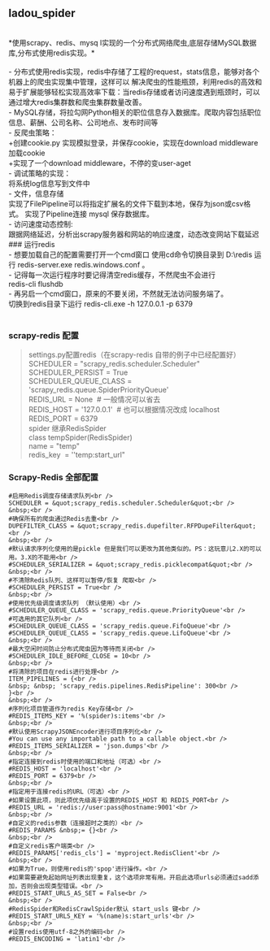## ladou_spider<br />
<br />
*使用scrapy、redis、mysq l实现的一个分布式网络爬虫,底层存储MySQL数据库,分布式使用redis实现。*<br />
<br />
- 分布式使用redis实现，redis中存储了工程的request，stats信息，能够对各个机器上的爬虫实现集中管理，这样可以 解决爬虫的性能瓶颈，利用redis的高效和易于扩展能够轻松实现高效率下载：当redis存储或者访问速度遇到瓶颈时，可以 通过增大redis集群数和爬虫集群数量改善。<br />
- MySQL存储，将拉勾网Python相关的职位信息存入数据库。爬取内容包括职位信息、薪酬、公司名称、公司地点、发布时间等<br />
- 反爬虫策略：<br />
+创建cookie.py 实现模拟登录，并保存cookie，实现在download middleware 加载cookie&nbsp;<br />
+实现了一个download middleware，不停的变user-aget<br />
- 调试策略的实现：<br />
将系统log信息写到文件中<br />
- 文件，信息存储<br />
实现了FilePipeline可以将指定扩展名的文件下载到本地，保存为json或csv格式。
实现了Pipeline连接 mysql 保存数据库。<br />
- 访问速度动态控制:<br />
跟据网络延迟，分析出scrapy服务器和网站的响应速度，动态改变网站下载延迟<br />
### 运行redis
<br />
- 想要加载自己的配置需要打开一个cmd窗口 使用cd命令切换目录到 D:\redis 运行 redis-server.exe redis.windows.conf 。<br />
- 记得每一次运行程序时要记得清空redis缓存，不然爬虫不会进行<br />
redis-cli flushdb<br />
- 再另启一个cmd窗口，原来的不要关闭，不然就无法访问服务端了。<br />
切换到redis目录下运行 redis-cli.exe -h 127.0.0.1 -p 6379&nbsp;<br />
<br />

### scrapy-redis 配置<br />
>  settings.py配置redis（在scrapy-redis 自带的例子中已经配置好）<br />
> SCHEDULER = &quot;scrapy_redis.scheduler.Scheduler&quot;<br />
> SCHEDULER_PERSIST = True<br />
> SCHEDULER_QUEUE_CLASS = 'scrapy_redis.queue.SpiderPriorityQueue'<br />
REDIS_URL = None<span style="white-space:pre">							</span> # 一般情况可以省去<br />
 REDIS_HOST = '127.0.0.1' <span style="white-space:pre">				</span># 也可以根据情况改成 localhost<br />
 REDIS_PORT = 6379<br />
 spider 继承RedisSpider<br />
 class tempSpider(RedisSpider) &nbsp;<br />
name = &quot;temp&quot;<br />
redis_key &nbsp;= ''temp:start_url&quot;<br />

### Scrapy-Redis 全部配置<br />
```
#启用Redis调度存储请求队列<br />
SCHEDULER = &quot;scrapy_redis.scheduler.Scheduler&quot;<br />
&nbsp;<br />
#确保所有的爬虫通过Redis去重<br />
DUPEFILTER_CLASS = &quot;scrapy_redis.dupefilter.RFPDupeFilter&quot;<br />
&nbsp;<br />
#默认请求序列化使用的是pickle 但是我们可以更改为其他类似的。PS：这玩意儿2.X的可以用。3.X的不能用<br />
#SCHEDULER_SERIALIZER = &quot;scrapy_redis.picklecompat&quot;<br />
&nbsp;<br />
#不清除Redis队列、这样可以暂停/恢复 爬取<br />
#SCHEDULER_PERSIST = True<br />
&nbsp;<br />
#使用优先级调度请求队列 （默认使用）<br />
#SCHEDULER_QUEUE_CLASS = 'scrapy_redis.queue.PriorityQueue'<br />
#可选用的其它队列<br />
#SCHEDULER_QUEUE_CLASS = 'scrapy_redis.queue.FifoQueue'<br />
#SCHEDULER_QUEUE_CLASS = 'scrapy_redis.queue.LifoQueue'<br />
&nbsp;<br />
#最大空闲时间防止分布式爬虫因为等待而关闭<br />
#SCHEDULER_IDLE_BEFORE_CLOSE = 10<br />
&nbsp;<br />
#将清除的项目在redis进行处理<br />
ITEM_PIPELINES = {<br />
&nbsp; &nbsp; 'scrapy_redis.pipelines.RedisPipeline': 300<br />
}<br />
&nbsp;<br />
#序列化项目管道作为redis Key存储<br />
#REDIS_ITEMS_KEY = '%(spider)s:items'<br />
&nbsp;<br />
#默认使用ScrapyJSONEncoder进行项目序列化<br />
#You can use any importable path to a callable object.<br />
#REDIS_ITEMS_SERIALIZER = 'json.dumps'<br />
&nbsp;<br />
#指定连接到redis时使用的端口和地址（可选）<br />
#REDIS_HOST = 'localhost'<br />
#REDIS_PORT = 6379<br />
&nbsp;<br />
#指定用于连接redis的URL（可选）<br />
#如果设置此项，则此项优先级高于设置的REDIS_HOST 和 REDIS_PORT<br />
#REDIS_URL = 'redis://user:pass@hostname:9001'<br />
&nbsp;<br />
#自定义的redis参数（连接超时之类的）<br />
#REDIS_PARAMS &nbsp;= {}<br />
&nbsp;<br />
#自定义redis客户端类<br />
#REDIS_PARAMS['redis_cls'] = 'myproject.RedisClient'<br />
&nbsp;<br />
#如果为True，则使用redis的'spop'进行操作。<br />
#如果需要避免起始网址列表出现重复，这个选项非常有用。开启此选项urls必须通过sadd添加，否则会出现类型错误。<br />
#REDIS_START_URLS_AS_SET = False<br />
&nbsp;<br />
#RedisSpider和RedisCrawlSpider默认 start_usls 键<br />
#REDIS_START_URLS_KEY = '%(name)s:start_urls'<br />
&nbsp;<br />
#设置redis使用utf-8之外的编码<br />
#REDIS_ENCODING = 'latin1'<br />
```